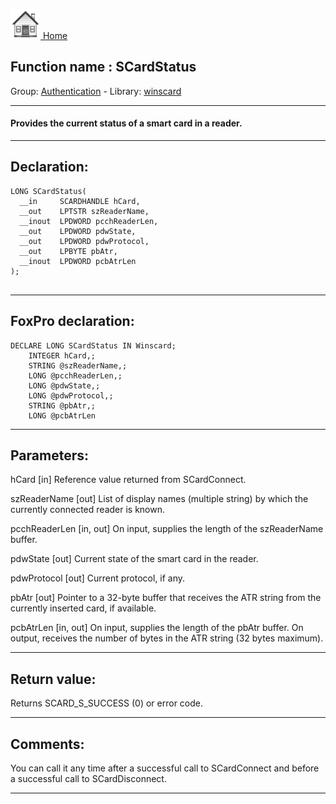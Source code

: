 [<img src="../../images/home.png"> Home ](https://github.com/VFPX/Win32API)  

## Function name : SCardStatus
Group: [Authentication](../../functions_group.md#Authentication)  -  Library: [winscard](../../libraries.md#winscard)  
***  


#### Provides the current status of a smart card in a reader.
***  


## Declaration:
```foxpro  
LONG SCardStatus(
  __in     SCARDHANDLE hCard,
  __out    LPTSTR szReaderName,
  __inout  LPDWORD pcchReaderLen,
  __out    LPDWORD pdwState,
  __out    LPDWORD pdwProtocol,
  __out    LPBYTE pbAtr,
  __inout  LPDWORD pcbAtrLen
);
  
```  
***  


## FoxPro declaration:
```foxpro  
DECLARE LONG SCardStatus IN Winscard;
	INTEGER hCard,;
	STRING @szReaderName,;
	LONG @pcchReaderLen,;
	LONG @pdwState,;
	LONG @pdwProtocol,;
	STRING @pbAtr,;
	LONG @pcbAtrLen  
```  
***  


## Parameters:
hCard [in] 
Reference value returned from SCardConnect.

szReaderName [out] 
List of display names (multiple string) by which the currently connected reader is known.

pcchReaderLen [in, out] 
On input, supplies the length of the szReaderName buffer. 

pdwState [out] 
Current state of the smart card in the reader.

pdwProtocol [out] 
Current protocol, if any. 

pbAtr [out] 
Pointer to a 32-byte buffer that receives the ATR string from the currently inserted card, if available.

pcbAtrLen [in, out] 
On input, supplies the length of the pbAtr buffer. On output, receives the number of bytes in the ATR string (32 bytes maximum).
  
***  


## Return value:
Returns SCARD_S_SUCCESS (0) or error code.  
***  


## Comments:
You can call it any time after a successful call to SCardConnect and before a successful call to SCardDisconnect.  
  
***  

